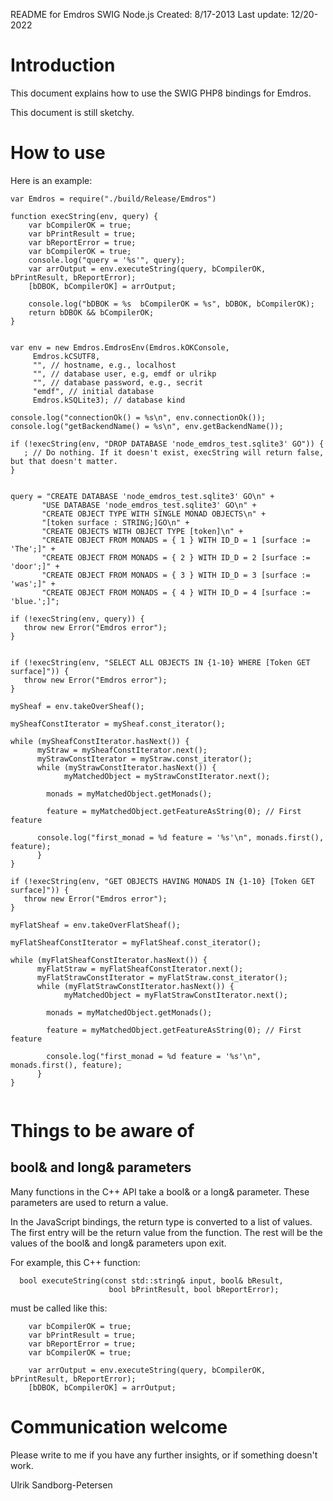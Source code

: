 README for Emdros SWIG Node.js
Created: 8/17-2013
Last update: 12/20-2022

# Introduction

This document explains how to use the SWIG PHP8 bindings for Emdros.

This document is still sketchy.


# How to use

Here is an example:

```
var Emdros = require("./build/Release/Emdros")

function execString(env, query) {
    var bCompilerOK = true;
    var bPrintResult = true;
    var bReportError = true;
    var bCompilerOK = true;
    console.log("query = '%s'", query);
    var arrOutput = env.executeString(query, bCompilerOK, bPrintResult, bReportError);
    [bDBOK, bCompilerOK] = arrOutput;
    
    console.log("bDBOK = %s  bCompilerOK = %s", bDBOK, bCompilerOK);
    return bDBOK && bCompilerOK;
}


var env = new Emdros.EmdrosEnv(Emdros.kOKConsole,
     Emdros.kCSUTF8,
     "", // hostname, e.g., localhost
     "", // database user, e.g, emdf or ulrikp
     "", // database password, e.g., secrit
     "emdf", // initial database
     Emdros.kSQLite3); // database kind

console.log("connectionOk() = %s\n", env.connectionOk());
console.log("getBackendName() = %s\n", env.getBackendName());

if (!execString(env, "DROP DATABASE 'node_emdros_test.sqlite3' GO")) {
   ; // Do nothing. If it doesn't exist, execString will return false, but that doesn't matter.
}


query = "CREATE DATABASE 'node_emdros_test.sqlite3' GO\n" +
       "USE DATABASE 'node_emdros_test.sqlite3' GO\n" +
       "CREATE OBJECT TYPE WITH SINGLE MONAD OBJECTS\n" +
       "[token surface : STRING;]GO\n" +
       "CREATE OBJECTS WITH OBJECT TYPE [token]\n" +
       "CREATE OBJECT FROM MONADS = { 1 } WITH ID_D = 1 [surface := 'The';]" +
       "CREATE OBJECT FROM MONADS = { 2 } WITH ID_D = 2 [surface := 'door';]" +
       "CREATE OBJECT FROM MONADS = { 3 } WITH ID_D = 3 [surface := 'was';]" +
       "CREATE OBJECT FROM MONADS = { 4 } WITH ID_D = 4 [surface := 'blue.';]";

if (!execString(env, query)) {
   throw new Error("Emdros error");
}


if (!execString(env, "SELECT ALL OBJECTS IN {1-10} WHERE [Token GET surface]")) {
   throw new Error("Emdros error");
}

mySheaf = env.takeOverSheaf();

mySheafConstIterator = mySheaf.const_iterator();

while (mySheafConstIterator.hasNext()) {
      myStraw = mySheafConstIterator.next();
      myStrawConstIterator = myStraw.const_iterator();
      while (myStrawConstIterator.hasNext()) {
      	    myMatchedObject = myStrawConstIterator.next();
	    
	    monads = myMatchedObject.getMonads();
	    
	    feature = myMatchedObject.getFeatureAsString(0); // First feature

	  console.log("first_monad = %d feature = '%s'\n", monads.first(), feature);
      }
}

if (!execString(env, "GET OBJECTS HAVING MONADS IN {1-10} [Token GET surface]")) {
   throw new Error("Emdros error");
}

myFlatSheaf = env.takeOverFlatSheaf();

myFlatSheafConstIterator = myFlatSheaf.const_iterator();

while (myFlatSheafConstIterator.hasNext()) {
      myFlatStraw = myFlatSheafConstIterator.next();
      myFlatStrawConstIterator = myFlatStraw.const_iterator();
      while (myFlatStrawConstIterator.hasNext()) {
      	    myMatchedObject = myFlatStrawConstIterator.next();
	    
	    monads = myMatchedObject.getMonads();
	    
	    feature = myMatchedObject.getFeatureAsString(0); // First feature

	    console.log("first_monad = %d feature = '%s'\n", monads.first(), feature);
      }
}


```


# Things to be aware of

## bool& and long& parameters

Many functions in the C++ API take a bool& or a long& parameter. These
parameters are used to return a value.

In the JavaScript bindings, the return type is converted to a list of
values. The first entry will be the return value from the
function. The rest will be the values of the bool& and long&
parameters upon exit.

For example, this C++ function:

```
  bool executeString(const std::string& input, bool& bResult, 
                      bool bPrintResult, bool bReportError);
```

must be called like this:

```
    var bCompilerOK = true;
    var bPrintResult = true;
    var bReportError = true;
    var bCompilerOK = true;

    var arrOutput = env.executeString(query, bCompilerOK, bPrintResult, bReportError);
    [bDBOK, bCompilerOK] = arrOutput;
```


# Communication welcome

Please write to me if you have any further insights, or if something
doesn't work.


Ulrik Sandborg-Petersen


